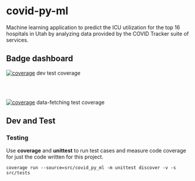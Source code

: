 # covid-py-ml

Machine learning application to predict the ICU utilization for the top 16 hospitals in Utah by analyzing data provided by the COVID Tracker suite of services.

## Badge dashboard

[![coverage](https://git.swilsycloud.com/covid_tracker/apps/covid-py-ml/badges/dev/coverage.svg)](https://git.swilsycloud.com/covid_tracker/apps/covid-py-ml/badges/dev)
dev test coverage 
  
&nbsp;  
&nbsp;  

[![coverage](https://git.swilsycloud.com/covid_tracker/apps/covid-py-ml/badges/data-fetching/coverage.svg)](https://git.swilsycloud.com/covid_tracker/apps/covid-py-ml/badges/data-fetching)
data-fetching test coverage
  

## Dev and Test

### Testing 

Use __coverage__ and __unittest__ to run test cases and measure code coverage for just the code written for this project.  

`coverage run --source=src/covid_py_ml -m unittest discover -v -s src/tests`